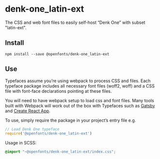 
# denk-one_latin-ext

The CSS and web font files to easily self-host “Denk One” with subset "latin-ext".

## Install

`npm install --save @openfonts/denk-one_latin-ext`

## Use

Typefaces assume you’re using webpack to process CSS and files. Each typeface
package includes all necessary font files (woff2, woff) and a CSS file with
font-face declarations pointing at these files.

You will need to have webpack setup to load css and font files. Many tools built
with Webpack will work out of the box with Typefaces such as [Gatsby](https://github.com/gatsbyjs/gatsby)
and [Create React App](https://github.com/facebookincubator/create-react-app).

To use, simply require the package in your project’s entry file e.g.

```javascript
// Load Denk One typeface
require('@openfonts/denk-one_latin-ext')
```

Usage in SCSS:
```scss
@import "~@openfonts/denk-one_latin-ext/index.css";
```
